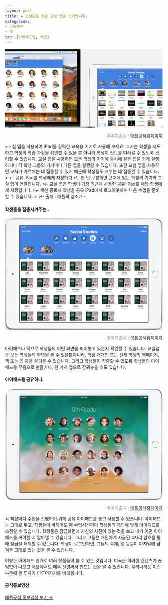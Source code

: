 ```yaml
---  
layout: post  
title: ✚ 선생님을 위한 교실'앱을 소개합니다.
categories:
- 아이패드
- 맥
tag: [아이패드앱, 맥앱]
---  
```

<div class="markdown-image">
<img src="/assets/article_images/2018-06-29-classroom/1.png" alt="" align="middle"/><p style="text-align:right;  color:#878787"> 이미지출처 : <a href="https://www.apple.com/education/teaching-tools/"> 애플공식홈페이지 </a></p> </div>
>교실 앱을 사용하여 iPad를 강력한 교육용 기기로 사용해 보세요. 교사는 학생을 지도하고 학생의 학습 과정을 확인할 수 있을 뿐 아니라 학생이 진도를 따라갈 수 있도록 관리할 수 있습니다. 교실 앱을 사용하면 모든 학생의 기기에 동시에 같은 앱을 쉽게 실행하거나 각 학생 그룹의 기기마다 다른 앱을 실행할 수 있습니다. 또한 교실 앱을 사용하면 교사가 가르치는 데 집중할 수 있기 때문에 학생들도 배우는 데 집중할 수 있습니다.
>
>- 공유 iPad를 학생에게 지정하기
>\- 한 번 구성하면 근처에 있는 학생의 기기와 교실 앱이 연결됩니다.
>\- 교실 앱은 학생이 가장 최근에 사용한 공유 iPad를 해당 학생에게 지정합니다.
>\- 세션 종료시 학생을 공유 iPad에서 로그아웃하여 다음 수업을 준비할 수 있습니다.
>
>\- 출처 : 애플의 앱소개 -

#### 학생들을 집중시켜주는..
<div class="markdown-image">
<img src="/assets/article_images/2018-06-29-classroom/2.png" alt="" align="middle"/><p style="text-align:right;  color:#878787"> 이미지출처 : <a href="https://www.apple.com/education/teaching-tools/"> 애플공식홈페이지 </a></p> </div>
아이패드나 맥으로 학생들의 어떤 화면을 띄어놓고 있는지 확인할 수 있습니다. 교실앱은 모든 학생들의 화면을 볼 수 있을뿐아니라, 학생 개개인 또는 전체 학생의 웹페이지, 책 또는 앱 등을 살펴볼 수 있습니다. 그리고 학생들이 집중할 수 있도록 학생들의 아이패드를 무음으로 만들거나, 한 가지 앱으로 잠궈놓을 수도 있습니다.

#### 아이패드를 공유하다.
<div class="markdown-image">
<img src="/assets/article_images/2018-06-29-classroom/3.png" alt="" align="middle"/><p style="text-align:right;  color:#878787"> 이미지출처 : <a href="https://www.apple.com/education/teaching-tools/"> 애플공식홈페이지 </a></p> </div>
각 책상마다 수업을 진행하기 위해 공유 아이패드를 놓고 사용할 수 있습니다. 아이패드는 그대로 두고, 학생들이 바뀌어도 매 수업시간마다 학생들의 개인에 맞게 아이패드를 조정할 수 있습니다.
학생들은 잠금화면에 자신의 사진이 있는 것을 보고 내가 어떤 아이패드를 써야할 지 알아낼 수 있습니다. 그리고 그들은 개인에게 지급된 4자리 암호를 통해 잠금을 해제할 수 있는니다. 학생이 로그인하면, 그들의 숙제, 앱 등등이 마지막에 남겨둔 그대로 있는 것을 볼 수 있습니다.

이렇듯  아이패드 한개로 여러 학생들이 쓸 수 있는 것입니다. 미국은 이러한 컨텐츠가 끊임없이 나오고 애플에서도 매우 신경써서 만드는 것을 알 수 있습니다. 우리나라도 이런 부분에 큰 투자가 이루어지기를 바래봅니다.

#### 공식홍보영상
[애플공식 홍보영상 보기 →](https://www.apple.com/105/media/us/education/2018/58294786_e60e_42db_be00_20b3c18747da/films/classroom-app/education-classroom-app-cc-us-20180124_1280x720h.mp4)
